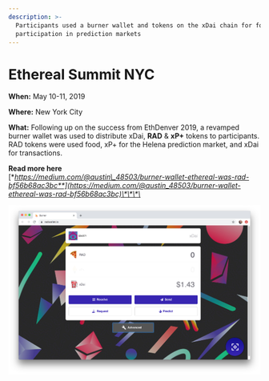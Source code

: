 ```yaml
---
description: >-
  Participants used a burner wallet and tokens on the xDai chain for food and
  participation in prediction markets
---
```


# Ethereal Summit NYC

**When:** May 10-11, 2019

**Where:** New York City

**What:** Following up on the success from EthDenver 2019,  a revamped burner wallet was used to distribute xDai, **RAD** & **xP+** tokens to participants. RAD tokens were used food, xP+ for the Helena prediction market, and xDai for transactions. 

**Read more here**  
[**https://medium.com/@austin\_48503/burner-wallet-ethereal-was-rad-bf56b68ac3bc**](https://medium.com/@austin_48503/burner-wallet-ethereal-was-rad-bf56b68ac3bc)\*\*\*\*

![radwallet.io - xP+ tokens not pictured](../../../.gitbook/assets/radwallet.io.png)

